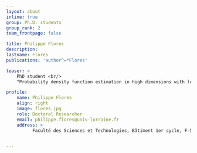 ```yaml
---
layout: about
inline: true
group: Ph.D. students
group_rank: 2
team_frontpage: false

title: Philippe Flores
description: 
lastname: Flores
publications: 'author^=*Flores'

teaser: >
    PhD student <br/>
    "Probability density function estimation in high dimensions with low-rank tensor models: application to immune cells characterization."

profile:
    name: Philippe Flores
    align: right
    image: flores.jpg
    role: Doctoral Researcher
    email: philippe.flores@univ-lorraine.fr
    address: >
          Faculté des Sciences et Technologies, Bâtiment 1er cycle, F-54000 Nancy, Office 425

   
---
```

